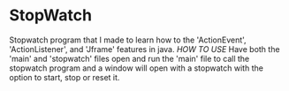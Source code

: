 # StopWatch
Stopwatch program that I made to learn how to the 'ActionEvent', 'ActionListener', and 'Jframe' features in java.
*HOW TO USE* Have both the 'main' and 'stopwatch' files open and run the 'main' file to call the stopwatch program and a window will open with a stopwatch with the option to start, stop or reset it.  

